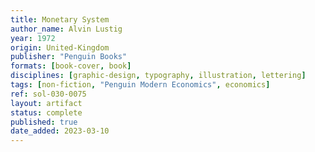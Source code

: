```yaml
---
title: Monetary System
author_name: Alvin Lustig
year: 1972
origin: United-Kingdom
publisher: "Penguin Books"
formats: [book-cover, book]
disciplines: [graphic-design, typography, illustration, lettering]
tags: [non-fiction, "Penguin Modern Economics", economics]
ref: sol-030-0075
layout: artifact
status: complete
published: true
date_added: 2023-03-10
---
```

